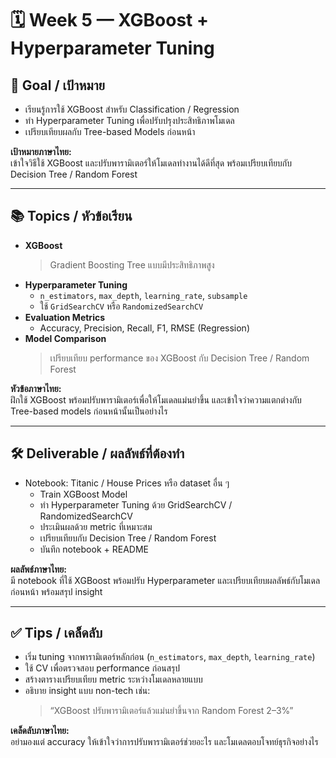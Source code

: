# 🗓️ Week 5 — XGBoost + Hyperparameter Tuning

## 🎯 Goal / เป้าหมาย
- เรียนรู้การใช้ XGBoost สำหรับ Classification / Regression  
- ทำ Hyperparameter Tuning เพื่อปรับปรุงประสิทธิภาพโมเดล  
- เปรียบเทียบผลกับ Tree-based Models ก่อนหน้า  

**เป้าหมายภาษาไทย:**  
เข้าใจวิธีใช้ XGBoost และปรับพารามิเตอร์ให้โมเดลทำงานได้ดีที่สุด พร้อมเปรียบเทียบกับ Decision Tree / Random Forest

---

## 📚 Topics / หัวข้อเรียน
- **XGBoost**  
  > Gradient Boosting Tree แบบมีประสิทธิภาพสูง  
- **Hyperparameter Tuning**  
  - `n_estimators`, `max_depth`, `learning_rate`, `subsample`  
  - ใช้ `GridSearchCV` หรือ `RandomizedSearchCV`  
- **Evaluation Metrics**  
  - Accuracy, Precision, Recall, F1, RMSE (Regression)  
- **Model Comparison**  
  > เปรียบเทียบ performance ของ XGBoost กับ Decision Tree / Random Forest  

**หัวข้อภาษาไทย:**  
ฝึกใช้ XGBoost พร้อมปรับพารามิเตอร์เพื่อให้โมเดลแม่นยำขึ้น และเข้าใจว่าความแตกต่างกับ Tree-based models ก่อนหน้านั้นเป็นอย่างไร

---

## 🛠️ Deliverable / ผลลัพธ์ที่ต้องทำ
- Notebook: Titanic / House Prices หรือ dataset อื่น ๆ  
  - Train XGBoost Model  
  - ทำ Hyperparameter Tuning ด้วย GridSearchCV / RandomizedSearchCV  
  - ประเมินผลด้วย metric ที่เหมาะสม  
  - เปรียบเทียบกับ Decision Tree / Random Forest  
  - บันทึก notebook + README  

**ผลลัพธ์ภาษาไทย:**  
มี notebook ที่ใช้ XGBoost พร้อมปรับ Hyperparameter และเปรียบเทียบผลลัพธ์กับโมเดลก่อนหน้า พร้อมสรุป insight

---

## ✅ Tips / เคล็ดลับ
- เริ่ม tuning จากพารามิเตอร์หลักก่อน (`n_estimators`, `max_depth`, `learning_rate`)  
- ใช้ CV เพื่อตรวจสอบ performance ก่อนสรุป  
- สร้างตารางเปรียบเทียบ metric ระหว่างโมเดลหลายแบบ  
- อธิบาย insight แบบ non-tech เช่น:  
  > “XGBoost ปรับพารามิเตอร์แล้วแม่นยำขึ้นจาก Random Forest 2–3%”  

**เคล็ดลับภาษาไทย:**  
อย่ามองแต่ accuracy ให้เข้าใจว่าการปรับพารามิเตอร์ช่วยอะไร และโมเดลตอบโจทย์ธุรกิจอย่างไร
